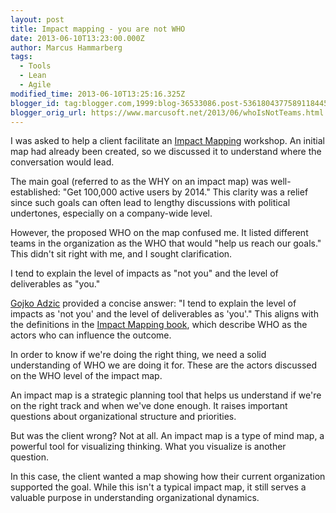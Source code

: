 ```yaml
---
layout: post
title: Impact mapping - you are not WHO
date: 2013-06-10T13:23:00.000Z
author: Marcus Hammarberg
tags:
  - Tools
  - Lean
  - Agile
modified_time: 2013-06-10T13:25:16.325Z
blogger_id: tag:blogger.com,1999:blog-36533086.post-5361804377589118445
blogger_orig_url: https://www.marcusoft.net/2013/06/whoIsNotTeams.html
---
```


I was asked to help a client facilitate an [Impact Mapping](http://impactmapping.org/) workshop. An initial map had already been created, so we discussed it to understand where the conversation would lead.

The main goal (referred to as the WHY on an impact map) was well-established: "Get 100,000 active users by 2014." This clarity was a relief since such goals can often lead to lengthy discussions with political undertones, especially on a company-wide level.

However, the proposed WHO on the map confused me. It listed different teams in the organization as the WHO that would "help us reach our goals." This didn't sit right with me, and I sought clarification.

I tend to explain the level of impacts as "not you" and the level of deliverables as "you."

[Gojko Adzic](http://gojko.net/) provided a concise answer: "I tend to explain the level of impacts as 'not you' and the level of deliverables as 'you'." This aligns with the definitions in the [Impact Mapping book](http://impactmapping.org/book.php), which describe WHO as the actors who can influence the outcome.

In order to know if we're doing the right thing, we need a solid understanding of WHO we are doing it for. These are the actors discussed on the WHO level of the impact map.

An impact map is a strategic planning tool that helps us understand if we're on the right track and when we've done enough. It raises important questions about organizational structure and priorities.

But was the client wrong? Not at all. An impact map is a type of mind map, a powerful tool for visualizing thinking. What you visualize is another question.

In this case, the client wanted a map showing how their current organization supported the goal. While this isn't a typical impact map, it still serves a valuable purpose in understanding organizational dynamics.
